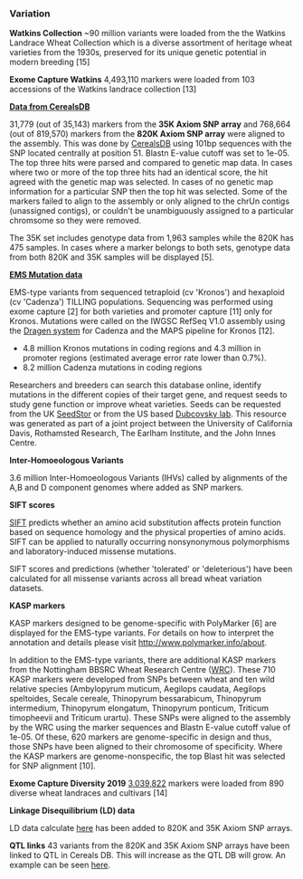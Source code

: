 ### Variation

**Watkins Collection**
~90 million variants were loaded from the the Watkins Landrace Wheat Collection which is a diverse assortment of heritage wheat varieties from the 1930s, preserved for its unique genetic potential in modern breeding [15]

**Exome Capture Watkins**
4,493,110 markers were loaded from 103 accessions of the Watkins landrace collection [13]

[**Data from CerealsDB**](http://europepmc.org/abstract/MED/27342803)

31,779 (out of 35,143) markers from the **35K Axiom SNP array** and
768,664 (out of 819,570) markers from the **820K Axiom SNP array** were
aligned to the assembly. This was done by
[CerealsDB](http://europepmc.org/abstract/MED/27342803) using 101bp
sequences with the SNP located centrally at position 51. Blastn E-value
cutoff was set to 1e-05. The top three hits were parsed and compared to
genetic map data. In cases where two or more of the top three hits had
an identical score, the hit agreed with the genetic map was selected. In
cases of no genetic map information for a particular SNP then the top
hit was selected. Some of the markers failed to align to the assembly or
only aligned to the chrUn contigs (unassigned contigs), or couldn't be
unambiguously assigned to a particular chromsome so they were removed.

The 35K set includes genotype data from 1,963 samples while the 820K has
475 samples. In cases where a marker belongs to both sets, genotype data
from both 820K and 35K samples will be displayed [5].

[**EMS Mutation data**](http://europepmc.org/abstract/MED/28096351)

EMS-type variants from sequenced tetraploid (cv 'Kronos') and hexaploid (cv 'Cadenza') TILLING populations. Sequencing was performed using exome capture [2] for both varieties and promoter capture [11] only for Kronos. Mutations were called on the IWGSC RefSeq V1.0 assembly using the [Dragen system](https://file.scirp.org/Html/2-1370287_74603.htm) for Cadenza and the MAPS pipeline for Kronos [12].

- 4.8 million Kronos mutations in coding regions and 4.3 million in promoter regions (estimated average error rate lower than 0.7%).
- 8.2 million Cadenza mutations in coding regions

Researchers and breeders can search this database online, identify mutations in the different copies of their target gene, and request seeds to study gene function or improve wheat varieties. Seeds can be requested from the UK [SeedStor](https://www.seedstor.ac.uk/shopping-cart-tilling.php) or from the US based [Dubcovsky lab](http://dubcovskylab.ucdavis.edu/wheat-tilling). This resource was generated as part of a joint project between the University of California Davis, Rothamsted Research, The Earlham Institute, and the John Innes Centre.

**Inter-Homoeologous Variants**

3.6 million Inter-Homoeologous Variants (IHVs) called by alignments of
the A,B and D component genomes where added as SNP markers.

**SIFT scores**

[SIFT](http://sift.bii.a-star.edu.sg/) predicts whether an amino acid
substitution affects protein function based on sequence homology and the
physical properties of amino acids. SIFT can be applied to naturally
occurring nonsynonymous polymorphisms and laboratory-induced missense
mutations.

SIFT scores and predictions (whether 'tolerated' or
'deleterious') have been calculated for all missense variants across
all bread wheat variation datasets.

**KASP markers**

KASP markers designed to be genome-specific with PolyMarker [6] are
displayed for the EMS-type variants. For details on how to interpret the
annotation and details please visit <http://www.polymarker.info/about>.

In addition to the EMS-type variants, there are additional KASP markers from the Nottingham BBSRC Wheat Research Centre ([WRC](https://www.nottingham.ac.uk/wrc/germplasm-resources/genotyping.aspx)).
These 710 KASP markers were developed from SNPs between wheat and ten wild relative species (Ambylopyrum muticum, Aegilops caudata, Aegilops speltoides, Secale cereale, Thinopyrum bessarabicum, Thinopyrum intermedium, Thinopyrum elongatum, Thinopyrum ponticum, Triticum timopheevii and Triticum urartu). These SNPs were aligned to the assembly by the WRC using the marker sequences and Blastn E-value cutoff value of 1e-05. Of these, 620 markers are genome-specific in design and thus, those SNPs have been aligned to their chromosome of specificity. Where the KASP markers are genome-nonspecific, the top Blast hit was selected for SNP alignment [10].

**Exome Capture Diversity 2019**
[3,039,822](http://wheatgenomics.plantpath.ksu.edu/1000EC/) markers were loaded from 890 diverse wheat landraces and cultivars [14]

**Linkage Disequilibrium (LD) data**

LD data calculate [here](https://github.com/Ensembl/ensembl-variation/tree/release/99/C_code) has been added to 820K and 35K Axiom SNP arrays.

**QTL links**
43 variants from the 820K and 35K Axiom SNP arrays have been linked to QTL in Cereals DB. This will increase as the QTL DB will grow.
An example can be seen [here](https://plants.ensembl.org/Triticum_aestivum/Variation/Explore?r=5A:438266461-438267461;v=BA00617086;vdb=variation;vf=264386). 
